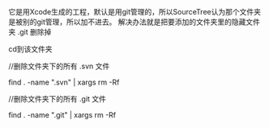 它是用Xcode生成的工程，默认是用git管理的，所以SourceTree认为那个文件夹是被别的git管理，所以加不进去。
解决办法就是把要添加的文件夹里的隐藏文件夹 .git 删除掉


cd到该文件夹

//删除文件夹下的所有 .svn 文件

find . -name ".svn" | xargs rm -Rf

//删除文件夹下的所有 .git 文件

find . -name ".git" | xargs rm -Rf